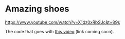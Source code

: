# Amazing shoes
https://www.youtube.com/watch?v=X1dz0xRbSJc&t=89s

The code that goes with [this video](#) (link coming soon).
